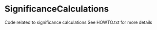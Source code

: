 # SignificanceCalculations
Code related to significance calculations
See HOWTO.txt for more details
